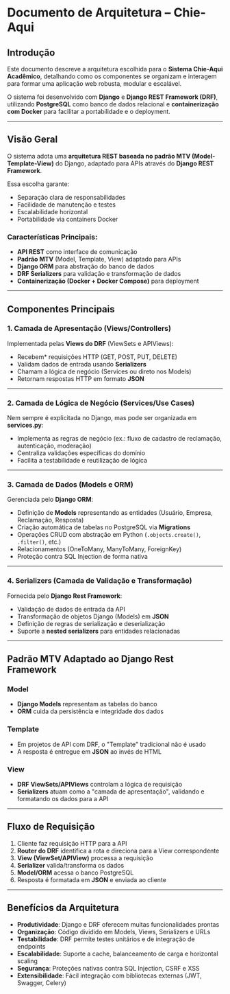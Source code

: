 #  Documento de Arquitetura – Chie-Aqui

## Introdução
Este documento descreve a arquitetura escolhida para o **Sistema Chie-Aqui Acadêmico**, detalhando como os componentes se organizam e interagem para formar uma aplicação web robusta, modular e escalável.  

O sistema foi desenvolvido com **Django** e **Django REST Framework (DRF)**, utilizando **PostgreSQL** como banco de dados relacional e **containerização com Docker** para facilitar a portabilidade e o deployment.  

---

## Visão Geral
O sistema adota uma **arquitetura REST baseada no padrão MTV (Model-Template-View)** do Django, adaptado para APIs através do **Django REST Framework**.  

Essa escolha garante:  
- Separação clara de responsabilidades  
- Facilidade de manutenção e testes  
- Escalabilidade horizontal  
- Portabilidade via containers Docker  

### Características Principais:
- **API REST** como interface de comunicação  
- **Padrão MTV** (Model, Template, View) adaptado para APIs  
- **Django ORM** para abstração do banco de dados  
- **DRF Serializers** para validação e transformação de dados  
- **Containerização (Docker + Docker Compose)** para deployment  

---

## Componentes Principais  

### 1. Camada de Apresentação (Views/Controllers)  
Implementada pelas **Views do DRF** (ViewSets e APIViews):  
- Recebem* requisições HTTP (GET, POST, PUT, DELETE)  
- Validam dados de entrada usando **Serializers**  
- Chamam a lógica de negócio (Services ou direto nos Models)  
- Retornam respostas HTTP em formato **JSON**  

---

### 2. Camada de Lógica de Negócio (Services/Use Cases)  
Nem sempre é explicitada no Django, mas pode ser organizada em **services.py**:  
- Implementa as regras de negócio (ex.: fluxo de cadastro de reclamação, autenticação, moderação)  
- Centraliza validações específicas do domínio  
- Facilita a testabilidade e reutilização de lógica  

---

### 3. Camada de Dados (Models e ORM)  
Gerenciada pelo **Django ORM**:  
- Definição de **Models** representando as entidades (Usuário, Empresa, Reclamação, Resposta)  
- Criação automática de tabelas no PostgreSQL via **Migrations**  
- Operações CRUD com abstração em Python (`.objects.create()`, `.filter()`, etc.)  
- Relacionamentos (OneToMany, ManyToMany, ForeignKey)  
- Proteção contra SQL Injection de forma nativa  

---

### 4. Serializers (Camada de Validação e Transformação)  
Fornecida pelo **Django Rest Framework**:  
- Validação de dados de entrada da API  
- Transformação de objetos Django (Models) em **JSON**  
- Definição de regras de serialização e deserialização  
- Suporte a **nested serializers** para entidades relacionadas  

---

## Padrão MTV Adaptado ao Django Rest Framework  

### Model  
- **Django Models** representam as tabelas do banco  
- **ORM** cuida da persistência e integridade dos dados  

### Template  
- Em projetos de API com DRF, o "Template" tradicional não é usado  
- A resposta é entregue em **JSON** ao invés de HTML  

### View  
- **DRF ViewSets/APIViews** controlam a lógica de requisição  
- **Serializers** atuam como a "camada de apresentação", validando e formatando os dados para a API  

---

## Fluxo de Requisição  
1. Cliente faz requisição HTTP para a API  
2. **Router do DRF** identifica a rota e direciona para a View correspondente  
3. **View (ViewSet/APIView)** processa a requisição  
4. **Serializer** valida/transforma os dados  
5. **Model/ORM** acessa o banco PostgreSQL  
6. Resposta é formatada em **JSON** e enviada ao cliente  

---

## Benefícios da Arquitetura  
- **Produtividade**: Django e DRF oferecem muitas funcionalidades prontas  
- **Organização**: Código dividido em Models, Views, Serializers e URLs  
- **Testabilidade**: DRF permite testes unitários e de integração de endpoints  
- **Escalabilidade**: Suporte a cache, balanceamento de carga e horizontal scaling  
- **Segurança**: Proteções nativas contra SQL Injection, CSRF e XSS  
- **Extensibilidade**: Fácil integração com bibliotecas externas (JWT, Swagger, Celery)  
